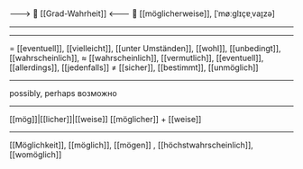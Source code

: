 ---> 🧩 [[Grad-Wahrheit]] <---
🤔 [[möglicherweise]], [ˈmøːɡlɪçɐˌvaɪ̯zə]

---

---
= [[eventuell]], [[vielleicht]], [[unter Umständen]],  [[wohl]],  [[unbedingt]], [[wahrscheinlich]],
≈ [[wahrscheinlich]], [[vermutlich]], [[eventuell]], [[allerdings]],  [[jedenfalls]]
≠ [[sicher]], [[bestimmt]], [[unmöglich]]

---
possibly, perhaps
возможно

---
[[mög]]|[[licher]]|[[weise]]
[[möglicher]] + [[weise]]

---
[[Möglichkeit]], [[möglich]], [[mögen]]
, [[höchstwahrscheinlich]], [[womöglich]]